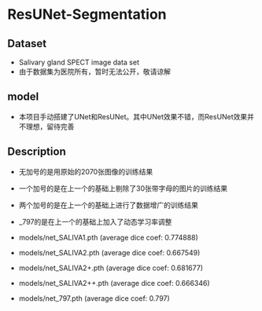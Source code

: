# ResUNet-Segmentation
## Dataset
- Salivary gland SPECT image data set
- 由于数据集为医院所有，暂时无法公开，敬请谅解

## model
- 本项目手动搭建了UNet和ResUNet。其中UNet效果不错，而ResUNet效果并不理想，留待完善

## Description
- 无加号的是用原始的2070张图像的训练结果
- 一个加号的是在上一个的基础上剔除了30张带字母的图片的训练结果
- 两个加号的是在上一个的基础上进行了数据增广的训练结果
- _797的是在上一个的基础上加入了动态学习率调整

- models/net_SALIVA1.pth (average dice coef: 0.774888)
- models/net_SALIVA2.pth (average dice coef: 0.667549)
- models/net_SALIVA2+.pth (average dice coef: 0.681677)
- models/net_SALIVA2++.pth (average dice coef: 0.666346)
- models/net_797.pth (average dice coef: 0.797)
